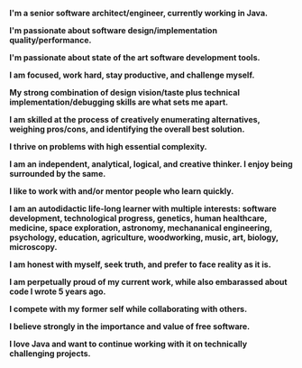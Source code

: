 <b>
<p>I'm a senior software architect/engineer, currently working in Java.</p>

<p>I'm passionate about software design/implementation quality/performance.</p>
   
<p>I'm passionate about state of the art software development tools.</p>
   
<p>I am focused, work hard, stay productive, and challenge myself.</p>
   
<p>My strong combination of design vision/taste plus technical implementation/debugging skills are what sets me apart.</p>
   
<p>I am skilled at the process of creatively enumerating alternatives, weighing pros/cons, and identifying the overall best solution.</p>
   
<p>I thrive on problems with high essential complexity.</p>
   
<p>I am an independent, analytical, logical, and creative thinker. I enjoy being surrounded by the same.</p>
   
<p>I like to work with and/or mentor people who learn quickly.</p>
   
<p>I am an autodidactic life-long learner with multiple interests:
   software development, technological progress, genetics, human healthcare, medicine,
    space exploration, astronomy, mechananical engineering, psychology, education, agriculture,
    woodworking, music, art, biology, microscopy.</p>
    
<p>I am honest with myself, seek truth, and prefer to face reality as it is.</p>
   
<p>I am perpetually proud of my current work, while also embarassed about code I wrote 5 years ago.</p>
   
<p>I compete with my former self while collaborating with others.</p>
   
<p>I believe strongly in the importance and value of free software.</p>
   
<p>I love Java and want to continue working with it on technically challenging projects.</p>
</b>
